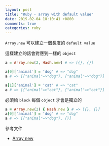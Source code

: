 ```yaml
---
layout: post
title: "Ruby - array with default value"
date: 2019-02-04 18:10:41 +0800
comments: true
categories: ruby
---
```


<!-- more -->

`Array.new` 可以建立一個長度的 `default value`

這樣建立的話會對應到一樣的 `object`

```ruby
a = Array.new(2, Hash.new) # => [{}, {}]

a[0]['animal'] = 'dog' # => "dog"
a # => [{"animal"=>"dog"}, {"animal"=>"dog"}]

a[1]['animal'] = 'cat' # => "cat"
a # => [{"animal"=>"cat"}, {"animal"=>"cat"}]
```

必須給 `block` 每個 `object` 才會是獨立的

```ruby
a = Array.new(2) { Hash.new } # => [{}, {}]
a[0]['animal'] = 'dog' # => "dog"
a # => [{"animal"=>"dog"}, {}]
```

參考文件

* [Array new](https://ruby-doc.org/core-2.6.1/Array.html#method-c-new)


